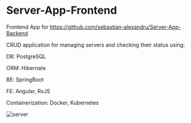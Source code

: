 # Server-App-Frontend

Frontend App for https://github.com/sebastian-alexandru/Server-App-Backend

CRUD application for managing servers and checking their status using:

DB: PostgreSQL

ORM: Hibernate

BE: SpringBoot

FE: Angular, RxJS

Containerization: Docker, Kubernetes

![server](https://user-images.githubusercontent.com/101641598/224861829-5119ad1f-5122-4b9d-9575-09cb9c98511e.png)
